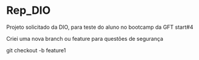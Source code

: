# Rep_DIO
Projeto solicitado da DIO, para teste do aluno no bootcamp da GFT start#4

Criei uma nova branch ou feature para questões de segurança

git checkout -b feature1